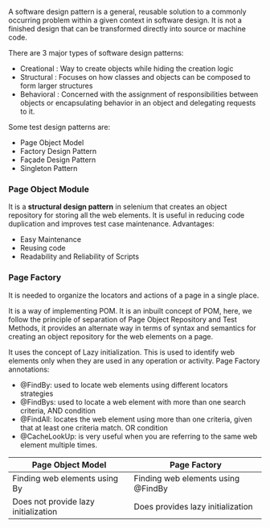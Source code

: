 A software design pattern is a general, reusable solution to a commonly occurring problem within a given context in software design. It is not a finished design that can be transformed directly into source or machine code.

There are 3 major types of software design patterns:

- Creational : Way to create objects while hiding the creation logic
- Structural : Focuses on how classes and objects can be composed to form larger structures
- Behavioral : Concerned with the assignment of responsibilities between objects or encapsulating behavior in an object and delegating requests to it.

Some test design patterns are:

- Page Object Model
- Factory Design Pattern
- Façade Design Pattern
- Singleton Pattern

### Page Object Module

It is a **structural design pattern** in selenium that creates an object repository for storing all the web elements. It is useful in reducing code duplication and improves test case maintenance.
Advantages:
- Easy Maintenance
- Reusing code
- Readability and Reliability of Scripts

### Page Factory

It is needed to organize the locators and actions of a page in a single place.

It is a way of implementing POM. It is an inbuilt concept of POM, here, we follow the principle of separation of Page Object Repository and Test Methods, it provides an alternate way in terms of syntax and semantics for creating an object repository for the web elements on a page.

It uses the concept of Lazy initialization. This is used to identify web elements only when they are used in any operation or activity.
Page Factory annotations:

- @FindBy: used to locate web elements using different locators strategies
- @FindBys: used to locate a web element with more than one search criteria, AND condition
- @FindAll: locates the web element using more than one criteria, given that at least one criteria match. OR condition
- @CacheLookUp: is very useful when you are referring to the same web element multiple times.

| Page Object Model | Page Factory |
| -- | -- |
| Finding web elements using By |Finding web elements using @FindBy|
|Does not provide lazy initialization| Does provides lazy initialization|

